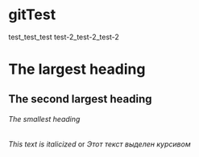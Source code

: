 # gitTest

test_test_test
test-2_test-2_test-2
# The largest heading
## The second largest heading
###### The smallest heading

_This text is italicized_ or *Этот текст выделен курсивом*
